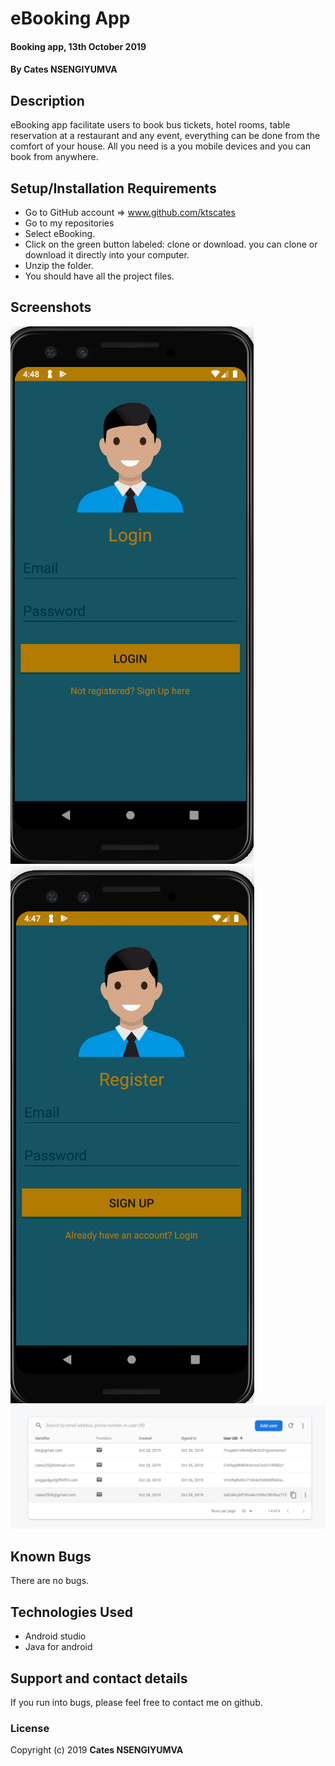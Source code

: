 # eBooking App
#### Booking app, 13th October 2019
#### By **Cates NSENGIYUMVA**
## Description
eBooking app facilitate users to book bus tickets, hotel rooms, table reservation at a restaurant and any event, everything can be done from the comfort of your house. All you need is a you mobile devices and you can book from anywhere.
## Setup/Installation Requirements
* Go to GitHub account => www.github.com/ktscates
* Go to my repositories
* Select eBooking.
* Click on the green button labeled: clone or download. you can clone or download it directly into your computer.
* Unzip the folder.
* You should have all the project files.
## Screenshots
![ScreenShot](screenshots/login.png)
![ScreenShot](screenshots/signup.png)
![ScreenShot](screenshots/Firebase.png)
## Known Bugs
There are no bugs.
## Technologies Used
* Android studio
* Java for android
## Support and contact details
If you run into bugs, please feel free to contact me on github.
### License
Copyright (c) 2019 **Cates NSENGIYUMVA**
